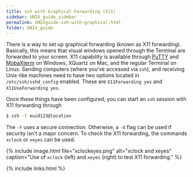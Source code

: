 ```yaml
---
title: ssh with Graphical Forwarding (X11)
sidebar: UNIX_guide_sidebar
permalink: UNIXguide-ssh-with-graphical.html
folder: UNIX_guide
---
```


There is a way to set up graphical forwarding (known as X11 forwarding).
Basically, this means that visual windows opened through the Terminal are
forwarded to your screen.
X11 capability is available through
[PuTTY](https://www.chiark.greenend.org.uk/~sgtatham/putty/latest.html)
and [MobaXterm](https://mobaxterm.mobatek.net/) on Windows, XQuartz on Mac,
and the regular Terminal on Linux.
Sending computers (where you've accessed via `ssh`), and receiving Unix-like
machines need to have two options located in `/etc/ssh/sshd_config` enabled.
These are `X11Forwarding yes` and `X11UseForwarding yes`.

Once these things have been configured, you can start an `ssh` session with
X11 forwarding through
```bash
$ ssh -Y euid123@location
```
The `-Y` uses a secure connection.
Otherwise, a `-X` flag can be used if security isn't a major concern.
To check the X11 forwarding, the commands `xclock` or `xeyes` can be used.

{% include image.html file="xclockeyes.png" alt="xclock and xeyes"
caption="Use of `xclock` (left) and `xeyes` (right) to test X11 forwarding." %}

{% include links.html %}
